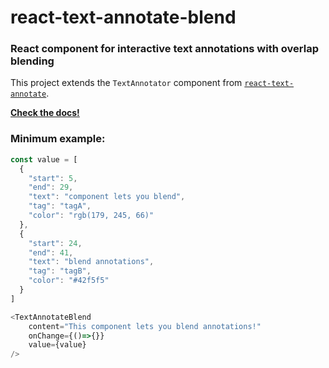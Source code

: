 # react-text-annotate-blend
### React component for interactive text annotations with overlap blending


This project extends the `TextAnnotator` component from <a href='https://mcamac.github.io/react-text-annotate/>'>`react-text-annotate`</a>.


<a href='https://smhaley.github.io/react-text-annotate-blend/'> <b>Check the docs!</b></a>


### Minimum example:

```js
const value = [
  {
    "start": 5,
    "end": 29,
    "text": "component lets you blend",
    "tag": "tagA",
    "color": "rgb(179, 245, 66)"
  },
  {
    "start": 24,
    "end": 41,
    "text": "blend annotations",
    "tag": "tagB",
    "color": "#42f5f5"
  }
]

<TextAnnotateBlend
    content="This component lets you blend annotations!"
    onChange={()=>{}}
    value={value}
/>
```